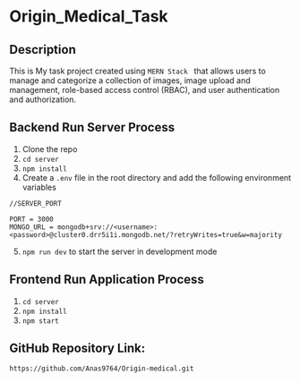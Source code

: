 # Origin_Medical_Task

## Description

This is My task project created using  `MERN Stack ` that allows users to manage and categorize a collection of images, image upload and management, role-based access control (RBAC), and user authentication and authorization.

## Backend Run Server Process

1. Clone the repo
2. `cd server`
3. `npm install`
4. Create a `.env` file in the root directory and add the following environment variables
```
//SERVER_PORT

PORT = 3000
MONGO_URL = mongodb+srv://<username>:<password>@cluster0.drr5i1i.mongodb.net/?retryWrites=true&w=majority
```
5. `npm run dev` to start the server in development mode

## Frontend Run Application Process

1. `cd server`
2. `npm install`
3. `npm start`

## GitHub Repository Link:
`https://github.com/Anas9764/Origin-medical.git`